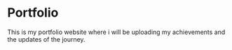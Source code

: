 # Portfolio
This is my portfolio website where i will be uploading my achievements and the updates of the journey. 
